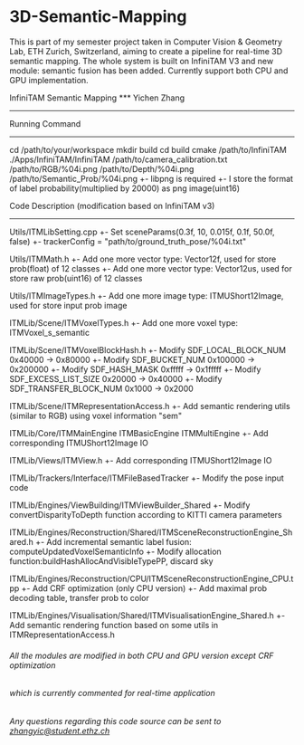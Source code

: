 # 3D-Semantic-Mapping
This is part of my semester project taken in Computer Vision &amp; Geometry Lab, ETH Zurich, Switzerland, aiming to create a pipeline for real-time 3D semantic mapping. The whole system is built on InfiniTAM V3 and new module: semantic fusion has been added. Currently support both CPU and GPU implementation.

InfiniTAM Semantic Mapping *** Yichen Zhang
*******************************************

Running Command
*******************************************
cd /path/to/your/workspace
mkdir build
cd build
cmake /path/to/InfiniTAM
./Apps/InfiniTAM/InfiniTAM /path/to/camera_calibration.txt /path/to/RGB/%04i.png /path/to/Depth/%04i.png /path/to/Semantic_Prob/%04i.png
    +- libpng is required
    +- I store the format of label probability(multiplied by 20000) as png image(uint16)

Code Description (modification based on InfiniTAM v3) 
*******************************************
Utils/ITMLibSetting.cpp
    +- Set sceneParams(0.3f, 10, 0.015f, 0.1f, 50.0f, false)
    +- trackerConfig = "path/to/ground_truth_pose/%04i.txt"


Utils/ITMMath.h
    +- Add one more vector type: Vector12f, used for store prob(float) of 12 classes
    +- Add one more vector type: Vector12us, used for store raw prob(uint16) of 12 classes


Utils/ITMImageTypes.h
    +- Add one more image type: ITMUShort12Image, used for store input prob image


ITMLib/Scene/ITMVoxelTypes.h
    +- Add one more voxel type: ITMVoxel_s_semantic


ITMLib/Scene/ITMVoxelBlockHash.h
    +- Modify SDF_LOCAL_BLOCK_NUM      0x40000  -> 0x80000
    +- Modify SDF_BUCKET_NUM           0x100000 -> 0x200000
    +- Modify SDF_HASH_MASK            0xfffff  -> 0x1fffff
    +- Modify SDF_EXCESS_LIST_SIZE     0x20000  -> 0x40000
    +- Modify SDF_TRANSFER_BLOCK_NUM   0x1000   -> 0x2000


ITMLib/Scene/ITMRepresentationAccess.h
    +- Add semantic rendering utils (similar to RGB) using voxel information "sem"


ITMLib/Core/ITMMainEngine ITMBasicEngine ITMMultiEngine
    +- Add corresponding ITMUShort12Image IO


ITMLib/Views/ITMView.h
    +- Add corresponding ITMUShort12Image IO


ITMLib/Trackers/Interface/ITMFileBasedTracker
    +- Modify the pose input code


ITMLib/Engines/ViewBuilding/ITMViewBuilder_Shared
    +- Modify convertDisparityToDepth function according to KITTI camera parameters


ITMLib/Engines/Reconstruction/Shared/ITMSceneReconstructionEngine_Shared.h
    +- Add incremental semantic label fusion: computeUpdatedVoxelSemanticInfo
    +- Modify allocation function:buildHashAllocAndVisibleTypePP, discard sky


ITMLib/Engines/Reconstruction/CPU/ITMSceneReconstructionEngine_CPU.tpp
    +- Add CRF optimization (only CPU version)
    +- Add maximal prob decoding table, transfer prob to color


ITMLib/Engines/Visualisation/Shared/ITMVisualisationEngine_Shared.h
    +- Add semantic rendering function based on some utils in ITMRepresentationAccess.h


###### All the modules are modified in both CPU and GPU version except CRF optimization
###### which is currently commented for real-time application
###### Any questions regarding this code source can be sent to zhangyic@student.ethz.ch
